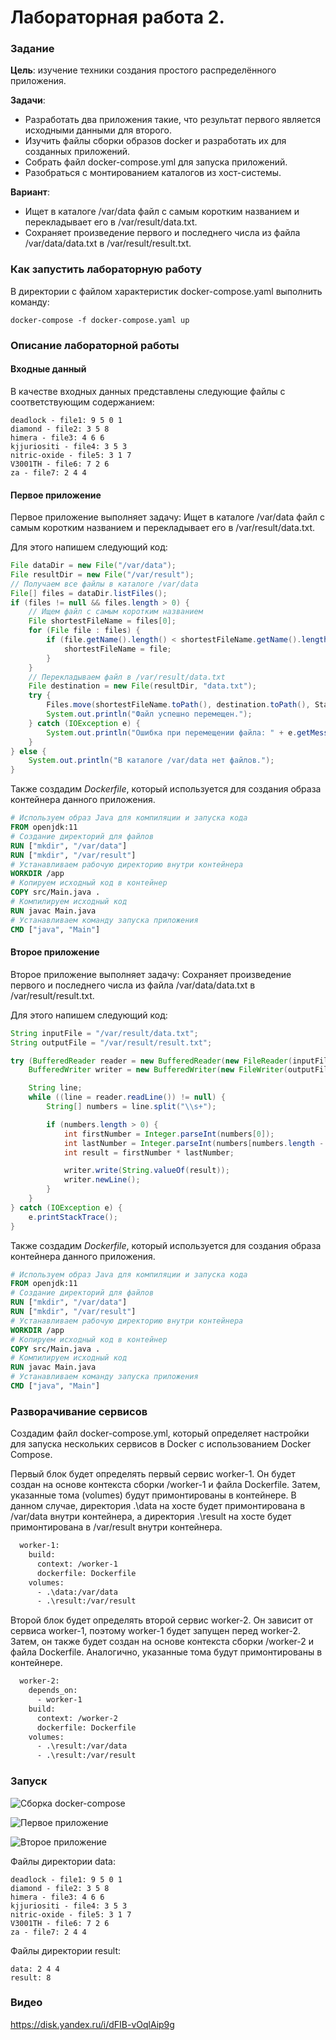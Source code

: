 
# Лабораторная работа 2. 

### Задание
**Цель**: изучение техники создания простого распределённого приложения.

**Задачи**:

- Разработать два приложения такие, что результат первого является исходными данными для второго.
- Изучить файлы сборки образов docker и разработать их для созданных приложений.
- Собрать файл docker-compose.yml для запуска приложений.
- Разобраться с монтированием каталогов из хост-системы.

**Вариант**:
- Ищет в каталоге /var/data файл с самым коротким названием и перекладывает его в /var/result/data.txt.
- Сохраняет произведение первого и последнего числа из файла /var/data/data.txt в /var/result/result.txt.

### Как запустить лабораторную работу
В директории с файлом характеристик docker-compose.yaml выполнить команду:
```
docker-compose -f docker-compose.yaml up
```
### Описание лабораторной работы

#### Входные данный

В качестве входных данных представлены следующие файлы с соответствующим содержанием:

```
deadlock - file1: 9 5 0 1
diamond - file2: 3 5 8
himera - file3: 4 6 6
kjjuriositi - file4: 3 5 3
nitric-oxide - file5: 3 1 7
V3001TH - file6: 7 2 6
za - file7: 2 4 4
```

#### Первое приложение
Первое приложение выполняет задачу: Ищет в каталоге /var/data файл с самым коротким названием и перекладывает его в /var/result/data.txt.

Для этого напишем следующий код:

```java
File dataDir = new File("/var/data");
File resultDir = new File("/var/result");
// Получаем все файлы в каталоге /var/data
File[] files = dataDir.listFiles();
if (files != null && files.length > 0) {
    // Ищем файл с самым коротким названием
    File shortestFileName = files[0];
    for (File file : files) {
        if (file.getName().length() < shortestFileName.getName().length()) {
            shortestFileName = file;
        }
    }
    // Перекладываем файл в /var/result/data.txt
    File destination = new File(resultDir, "data.txt");
    try {
        Files.move(shortestFileName.toPath(), destination.toPath(), StandardCopyOption.REPLACE_EXISTING);
        System.out.println("Файл успешно перемещен.");
    } catch (IOException e) {
        System.out.println("Ошибка при перемещении файла: " + e.getMessage());
    }
} else {
    System.out.println("В каталоге /var/data нет файлов.");
}
```

Также создадим *Dockerfile*, который используется для создания образа контейнера данного приложения.

```dockerfile
# Используем образ Java для компиляции и запуска кода
FROM openjdk:11
# Создание директорий для файлов
RUN ["mkdir", "/var/data"]
RUN ["mkdir", "/var/result"]
# Устанавливаем рабочую директорию внутри контейнера
WORKDIR /app
# Копируем исходный код в контейнер
COPY src/Main.java .
# Компилируем исходный код
RUN javac Main.java
# Устанавливаем команду запуска приложения
CMD ["java", "Main"]
```
#### Второе приложение

Второе приложение выполняет задачу: Сохраняет произведение первого и последнего числа из файла /var/data/data.txt в /var/result/result.txt.

Для этого напишем следующий код:

```java
String inputFile = "/var/result/data.txt";
String outputFile = "/var/result/result.txt";

try (BufferedReader reader = new BufferedReader(new FileReader(inputFile));
    BufferedWriter writer = new BufferedWriter(new FileWriter(outputFile))) {

    String line;
    while ((line = reader.readLine()) != null) {
        String[] numbers = line.split("\\s+");

        if (numbers.length > 0) {
            int firstNumber = Integer.parseInt(numbers[0]);
            int lastNumber = Integer.parseInt(numbers[numbers.length - 1]);
            int result = firstNumber * lastNumber;

            writer.write(String.valueOf(result));
            writer.newLine();
        }
    }
} catch (IOException e) {
    e.printStackTrace();
}
```

Также создадим *Dockerfile*, который используется для создания образа контейнера данного приложения.

```dockerfile
# Используем образ Java для компиляции и запуска кода
FROM openjdk:11
# Создание директорий для файлов
RUN ["mkdir", "/var/data"]
RUN ["mkdir", "/var/result"]
# Устанавливаем рабочую директорию внутри контейнера
WORKDIR /app
# Копируем исходный код в контейнер
COPY src/Main.java .
# Компилируем исходный код
RUN javac Main.java
# Устанавливаем команду запуска приложения
CMD ["java", "Main"]
```

### Разворачивание сервисов

Создадим файл docker-compose.yml, который определяет настройки для запуска нескольких сервисов в Docker с использованием Docker Compose. 

Первый блок будет определять первый сервис worker-1. Он будет создан на основе контекста сборки /worker-1 и файла Dockerfile. Затем, указанные тома (volumes) будут примонтированы в контейнере. В данном случае, директория .\data на хосте будет примонтирована в /var/data внутри контейнера, а директория .\result на хосте будет примонтирована в /var/result внутри контейнера.

```dockerfile
  worker-1:
    build:
      context: /worker-1
      dockerfile: Dockerfile
    volumes:
      - .\data:/var/data
      - .\result:/var/result
```

Второй блок будет определять второй сервис worker-2. Он зависит от сервиса worker-1, поэтому worker-1 будет запущен перед worker-2. Затем, он также будет создан на основе контекста сборки /worker-2 и файла Dockerfile. Аналогично, указанные тома будут примонтированы в контейнере.

```dockerfile
  worker-2:
    depends_on:
      - worker-1
    build:
      context: /worker-2
      dockerfile: Dockerfile
    volumes:
      - .\result:/var/data
      - .\result:/var/result
```

### Запуск

![Сборка docker-compose](LaunchingServices.jpg)

![Первое приложение](FirstApp.jpg)

![Второе приложение](SecondApp.jpg)

Файлы директории data:

```
deadlock - file1: 9 5 0 1
diamond - file2: 3 5 8
himera - file3: 4 6 6
kjjuriositi - file4: 3 5 3
nitric-oxide - file5: 3 1 7
V3001TH - file6: 7 2 6
za - file7: 2 4 4
```

Файлы директории result:

```
data: 2 4 4
result: 8
```
### Видео

https://disk.yandex.ru/i/dFIB-vOqlAip9g
